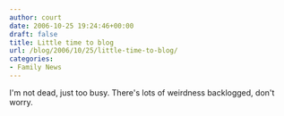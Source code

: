 ```yaml
---
author: court
date: 2006-10-25 19:24:46+00:00
draft: false
title: Little time to blog
url: /blog/2006/10/25/little-time-to-blog/
categories:
- Family News
---
```


I'm not dead, just too busy.  There's lots of weirdness backlogged, don't worry.
